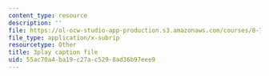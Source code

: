 ```yaml
---
content_type: resource
description: ''
file: https://ol-ocw-studio-app-production.s3.amazonaws.com/courses/8-701-introduction-to-nuclear-and-particle-physics-fall-2020/55ac70a4ba19c27ac5298ad36b97eee9_u46_GiV2iFc.srt
file_type: application/x-subrip
resourcetype: Other
title: 3play caption file
uid: 55ac70a4-ba19-c27a-c529-8ad36b97eee9
---
```

